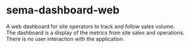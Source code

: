 # sema-dashboard-web
A web dashboard for site operators to track and follow sales volume.   
The dashboard is a display of the metrics from site sales and operations.
There is no user interaction with the application. 
